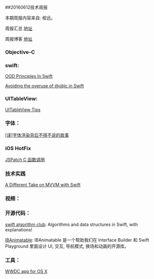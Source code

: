 
##20160612技术周报

本期周报内容来自: 桉远。

周报汇总 [地址](https://github.com/BaiduHiDeviOS/iOS-Tech-Weekly)

周报博客 [地址](http://baiduhidevios.github.io/)

### Objective-C


### swift:

[OOD Principles In Swift](https://github.com/ochococo/OOD-Principles-In-Swift)

[Avoiding the overuse of @objc in Swift](http://www.jessesquires.com/avoiding-objc-in-swift/)

### UITableView:

[UITableView Tips](https://github.com/vedon/iOS-tech/blob/master/UITableViewOpt/UITableView_Opt.md)


### 字体：

[\[译\]字体渲染背后不得不说的故事](http://www.jianshu.com/p/8414b96549e3)

### iOS HotFix

[JSPatch C 函数调用](https://github.com/bang590/JSPatch/wiki/C-%E5%87%BD%E6%95%B0%E8%B0%83%E7%94%A8)


### 技术实践

[A Different Take on MVVM with Swift](http://rasic.info/a-different-take-on-mvvm-with-swift/)

### 视频：


### 开源代码：

[swift algorithm club](https://github.com/raywenderlich/swift-algorithm-club): Algorithms and data structures in Swift, with explanations!

[IBAnimatable](https://github.com/JakeLin/IBAnimatable): IBAnimatable 是一个帮助我们在 Interface Builder 和 Swift Playground 里面设计 UI, 交互, 导航模式, 换场和动画的开源库。


### 工具：
[WWDC app for OS X](https://github.com/insidegui/WWDC)
